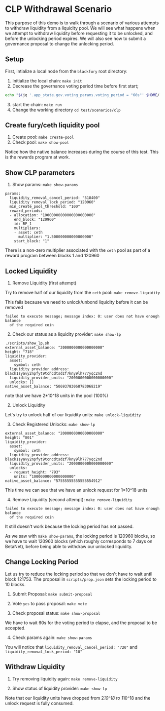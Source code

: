 # CLP Withdrawal Scenario

This purpose of this demo is to walk through a scenario of various attempts to
withdraw liquidity from a liquidity pool. We will see what happens when we 
attempt to withdraw liquidity before requesting it to be unlocked, and before
the unlocking period expires. We will also see how to submit a governance 
proposal to change the unlocking period. 

## Setup

First, intialize a local node from the `blackfury` root directory:

1. Initialize the local chain: `make init`
2. Decrease the governance voting period time before first start;
```bash
echo "$(jq '.app_state.gov.voting_params.voting_period = "60s"' $HOME/.blackfuryd/config/genesis.json)" > $HOME/.blackfuryd/config/genesis.json
```
3. start the chain: `make run`
4. Change the working directory `cd test/scenarios/clp`

## Create fury/ceth liquidity pool

1. Create pool: `make create-pool`
2. Check pool: `make show-pool`

Notice how the native balance increases during the course of this test. This is the rewards program at work.

## Show CLP parameters

1. Show params: `make show-params`

```
params:
  liquidity_removal_cancel_period: "518400"
  liquidity_removal_lock_period: "120960"
  min_create_pool_threshold: "100"
  reward_periods:
  - allocation: "10000000000000000000000"
    end_block: "120960"
    id: RP_1
    multipliers:
    - asset: ceth
      multiplier: "1.500000000000000000"
    start_block: "1"
```

There is a non-zero multiplier associated with the `ceth` pool as part of a 
reward program between blocks 1 and 120960

## Locked Liquidity

1. Remove Liquidity (first attempt)

Try to remove half of our liquidity from the `ceth` pool: 
`make remove-liquidity`

This fails because we need to unlock/unbond liquidity before it can be removed

```
failed to execute message; message index: 0: user does not have enough balance
  of the required coin
```

2. Check our status as a liquidity provider: `make show-lp`

```
./scripts/show_lp.sh
external_asset_balance: "2000000000000000000"
height: "718"
liquidity_provider:
  asset:
    symbol: ceth
  liquidity_provider_address: black1syavy2npfyt9tcncdtsdzf7kny9lh777yqc2nd
  liquidity_provider_units: "2000000000000000000"
  unlocks: []
native_asset_balance: "50693783068783068219"
```

note that we have 2*10^18 units in the pool (100%)

2. Unlock Liquidity

Let's try to unlock half of our liquidity units: `make unlock-liquidity`

3. Check Registered Unlocks: `make show-lp`

```
external_asset_balance: "2000000000000000000"
height: "801"
liquidity_provider:
  asset:
    symbol: ceth
  liquidity_provider_address: black1syavy2npfyt9tcncdtsdzf7kny9lh777yqc2nd
  liquidity_provider_units: "2000000000000000000"
  unlocks:
  - request_height: "793"
    units: "1000000000000000000"
native_asset_balance: "57555555555555554912"
```

This time we can see that we have an unlock request for 1*10^18 units

4. Remove Liquidity (second attempt): `make remove-liquidity`

```
failed to execute message; message index: 0: user does not have enough balance
  of the required coin
```

It still doesn't work because the locking period has not passed.

As we saw with `make show-params`, the locking period is 120960 blocks, so we 
have to wait 120960 blocks (which roughly corresponds to 7 days on BetaNet), 
before being able to withdraw our unlocked liquidity.

## Change Locking Period

Let us try to reduce the locking period so that we don't have to wait until 
block 121753. The proposal in `scripts/prop.json` sets the locking period to 10
blocks.

1. Submit Proposal: `make submit-proposal`

2. Vote `yes` to pass proposal: `make vote`

3. Check proposal status: `make show-proposal`

We have to wait 60s for the voting period to elapse, and the proposal to be
accepted.

4. Check params again: `make show-params`

You will notice that `liquidity_removal_cancel_period: "720"` and `liquidity_removal_lock_period: "10"`

## Withdraw Liquidity

1. Try removing liquidity again: `make remove-liquidity`

2. Show status of liquidity provider: `make show-lp`

Note that our liquidity units have dropped from 2*10^18 to 1*10^18 and the
unlock request is fully consumed.
